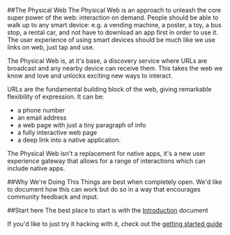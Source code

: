 ##The Physical Web
The Physical Web is an approach to unleash the core super power of the web: interaction on demand. People should be able to walk up to any smart device: e.g. a vending machine, a poster, a toy, a bus stop, a rental car, and not have to download an app first in order to use it. The user experience of using smart devices should be much like we use links on web, just tap and use.

The Physical Web is, at it's base, a discovery service where URLs are broadcast and any nearby device can receive them. This takes the web we know and love and unlocks exciting new ways to interact. 

URLs are the fundamental building block of the web, giving remarkable flexibility of expression. It can be:

* a phone number
* an email address
* a web page with just a tiny paragraph of info
* a fully interactive web page
* a deep link into a native application.  

The Physical Web isn't a replacement for native apps, it's a new user experience gateway that allows for a range of interactions which can include native apps.

##Why We're Doing This
Things are best when completely open. We'd like to document how this can work but do so in a way that encourages community feedback and input.

##Start here
The best place to start is with the [Introduction](http://github.com/google/physical-web/blob/master/documentation/introduction.md) document

If you'd like to just try it hacking with it, check out the [getting started guide](http://github.com/google/physical-web/blob/master/documentation/getting_started.md)
